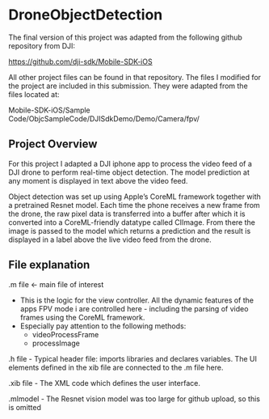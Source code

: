 # DroneObjectDetection

The final version of this project was adapted from the following github repository from DJI:

https://github.com/dji-sdk/Mobile-SDK-iOS

All other project files can be found in that repository.
The files I modified for the project are included in this submission.
They were adapted from the files located at:

Mobile-SDK-iOS/Sample Code/ObjcSampleCode/DJISdkDemo/Demo/Camera/fpv/

## Project Overview

For this project I adapted a DJI iphone app to process the video feed of a DJI drone to perform real-time object detection. The model prediction at any moment is displayed in text above the video feed.

Object detection was set up using Apple’s CoreML framework together with a pretrained Resnet model.
Each time the phone receives a new frame from the drone, the raw pixel data is transferred into a buffer
after which it is converted into a CoreML-friendly datatype called CIImage. From there the image is passed
to the model which returns a prediction and the result is displayed in a label above the live video feed from the drone.

## File explanation

.m file ← main file of interest
- This is the logic for the view controller. All the dynamic features of the apps FPV mode i
    are controlled here - including the parsing of video frames using the CoreML framework.
- Especially pay attention to the following methods:
    - videoProcessFrame
    - processImage

.h file
    - Typical header file: imports libraries and declares variables. The UI elements defined in the xib file are connected to the .m file here.

.xib file
    - The XML code which defines the user interface.

.mlmodel
    - The Resnet vision model was too large for github upload, so this is omitted
